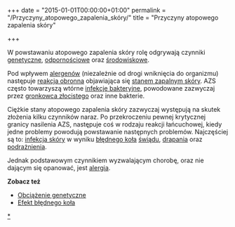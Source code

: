 +++
date = "2015-01-01T00:00:00+01:00"
permalink = "/Przyczyny_atopowego_zapalenia_skóry/"
title = "Przyczyny atopowego zapalenia skóry"

+++

W powstawaniu atopowego zapalenia skóry rolę odgrywają czynniki [genetyczne](/atopedia/obciążenie_genetyczne "wikilink"), [odpornościowe](/atopedia/układ_immunologiczny "wikilink") oraz [środowiskowe](/atopedia/środowisko "wikilink").

Pod wpływem [alergenów](/atopedia/alergen "wikilink") (niezależnie od drogi wniknięcia do organizmu) następuje [reakcja obronna](/atopedia/reakcja_alergiczna "wikilink") objawiająca się [stanem zapalnym skóry](/atopedia/stan_zapalny_skóry "wikilink"). AZS często towarzyszą wtórne [infekcje bakteryjne](/atopedia/infekcja_skóry "wikilink"), powodowane zazwyczaj przez [gronkowca złocistego](/atopedia/gronkowiec_złocisty "wikilink") oraz inne bakterie.

Ciężkie stany atopowego zapalenia skóry zazwyczaj występują na skutek złożenia kilku czynników naraz. Po przekroczeniu pewnej krytycznej granicy nasilenia AZS, następuje coś w rodzaju reakcji łańcuchowej, kiedy jedne problemy powodują powstawanie następnych problemów. Najczęściej są to: [infekcja skóry](/atopedia/infekcja_skóry "wikilink") w wyniku [błędnego koła](/atopedia/efekt_błędnego_koła "wikilink") [świądu](/atopedia/świąd "wikilink"), [drapania](/atopedia/drapanie "wikilink") oraz [podrażnienia](/atopedia/podrażnienie "wikilink").

Jednak podstawowym czynnikiem wyzwalającym chorobę, oraz nie dającym się opanować, jest [alergia](/atopedia/alergia "wikilink").

**Zobacz też**

-   [Obciążenie genetyczne](/atopedia/Obciążenie_genetyczne "wikilink")
-   [Efekt błędnego koła](/atopedia/Efekt_błędnego_koła "wikilink")

[\*](/atopedia/kategoria:przyczyny_atopowego_zapalenia_skóry "wikilink")
